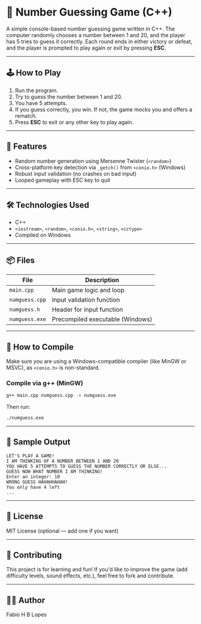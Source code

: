 # 🎯 Number Guessing Game (C++)

A simple console-based number guessing game written in C++. The computer randomly chooses a number between 1 and 20, and the player has 5 tries to guess it correctly. Each round ends in either victory or defeat, and the player is prompted to play again or exit by pressing **ESC**.

---

## 🕹️ How to Play

1. Run the program.
2. Try to guess the number between 1 and 20.
3. You have 5 attempts.
4. If you guess correctly, you win. If not, the game mocks you and offers a rematch.
5. Press **ESC** to exit or any other key to play again.

---

## 🧩 Features

- Random number generation using Mersenne Twister (`<random>`)
- Cross-platform key detection via `_getch()` from `<conio.h>` (Windows)
- Robust input validation (no crashes on bad input)
- Looped gameplay with ESC key to quit

---

## 🛠️ Technologies Used

- C++
- `<iostream>`, `<random>`, `<conio.h>`, `<string>`, `<cctype>`
- Compiled on Windows

---

## 📦 Files

| File          | Description                        |
|---------------|------------------------------------|
| `main.cpp`    | Main game logic and loop           |
| `numguess.cpp`| Input validation function          |
| `numguess.h`  | Header for input function          |
| `numguess.exe`| Precompiled executable (Windows)   |

---

## 🔧 How to Compile

Make sure you are using a Windows-compatible compiler (like MinGW or MSVC), as `<conio.h>` is non-standard.

### Compile via g++ (MinGW)
```bash
g++ main.cpp numguess.cpp -o numguess.exe
```

Then run:
```bash
./numguess.exe
```

---

## 🧪 Sample Output

```
LET'S PLAY A GAME!
I AM THINKING OF A NUMBER BETWEEN 1 AND 20
YOU HAVE 5 ATTEMPTS TO GUESS THE NUMBER CORRECTLY OR ELSE...
GUESS NOW WHAT NUMBER I AM THINKING!
Enter an integer: 10
WRONG GUESS HAHAHHAHAH!
You only have 4 left
...
```

---

## 📄 License

MIT License (optional — add one if you want)

---

## 🤝 Contributing

This project is for learning and fun! If you'd like to improve the game (add difficulty levels, sound effects, etc.), feel free to fork and contribute.

---

## 👨‍💻 Author

Fabio H B Lopes
